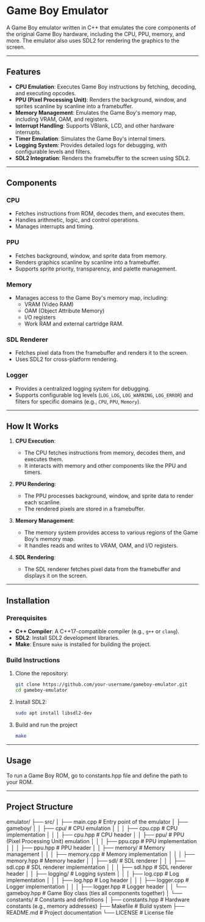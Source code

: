 # Game Boy Emulator

A Game Boy emulator written in C++ that emulates the core components of the original Game Boy hardware, including the CPU, PPU, memory, and more. The emulator also uses SDL2 for rendering the graphics to the screen.

---

## Features

- **CPU Emulation**: Executes Game Boy instructions by fetching, decoding, and executing opcodes.
- **PPU (Pixel Processing Unit)**: Renders the background, window, and sprites scanline by scanline into a framebuffer.
- **Memory Management**: Emulates the Game Boy's memory map, including VRAM, OAM, and registers.
- **Interrupt Handling**: Supports VBlank, LCD, and other hardware interrupts.
- **Timer Emulation**: Simulates the Game Boy's internal timers.
- **Logging System**: Provides detailed logs for debugging, with configurable levels and filters.
- **SDL2 Integration**: Renders the framebuffer to the screen using SDL2.

---

## Components

### **CPU**
- Fetches instructions from ROM, decodes them, and executes them.
- Handles arithmetic, logic, and control operations.
- Manages interrupts and timing.

### **PPU**
- Fetches background, window, and sprite data from memory.
- Renders graphics scanline by scanline into a framebuffer.
- Supports sprite priority, transparency, and palette management.

### **Memory**
- Manages access to the Game Boy's memory map, including:
  - VRAM (Video RAM)
  - OAM (Object Attribute Memory)
  - I/O registers
  - Work RAM and external cartridge RAM.

### **SDL Renderer**
- Fetches pixel data from the framebuffer and renders it to the screen.
- Uses SDL2 for cross-platform rendering.

### **Logger**
- Provides a centralized logging system for debugging.
- Supports configurable log levels (`LOG_LOG`, `LOG_WARNING`, `LOG_ERROR`) and filters for specific domains (e.g., `CPU`, `PPU`, `Memory`).

---

## How It Works

1. **CPU Execution**:
   - The CPU fetches instructions from memory, decodes them, and executes them.
   - It interacts with memory and other components like the PPU and timers.

2. **PPU Rendering**:
   - The PPU processes background, window, and sprite data to render each scanline.
   - The rendered pixels are stored in a framebuffer.

3. **Memory Management**:
   - The memory system provides access to various regions of the Game Boy's memory map.
   - It handles reads and writes to VRAM, OAM, and I/O registers.

4. **SDL Rendering**:
   - The SDL renderer fetches pixel data from the framebuffer and displays it on the screen.

---

## Installation

### Prerequisites
- **C++ Compiler**: A C++17-compatible compiler (e.g., `g++` or `clang`).
- **SDL2**: Install SDL2 development libraries.
- **Make**: Ensure `make` is installed for building the project.

### Build Instructions
1. Clone the repository:
   ```bash
   git clone https://github.com/your-username/gameboy-emulator.git
   cd gameboy-emulator
   

2. Install SDL2:
   ```bash
   sudo apt install libsdl2-dev 

3. Build and run the project
   ```bash
   make


---
## Usage

To run a Game Boy ROM, go to constants.hpp file and define the path to your ROM.

---

## Project Structure

emulator/
├── src/
│   ├── main.cpp          # Entry point of the emulator
│   ├── gameboy/
│   │   ├── cpu/          # CPU emulation
│   │   │   ├── cpu.cpp   # CPU implementation
│   │   │   ├── cpu.hpp   # CPU header
│   │   ├── ppu/          # PPU (Pixel Processing Unit) emulation
│   │   │   ├── ppu.cpp   # PPU implementation
│   │   │   ├── ppu.hpp   # PPU header
│   │   ├── memory/       # Memory management
│   │   │   ├── memory.cpp # Memory implementation
│   │   │   ├── memory.hpp # Memory header
│   │   ├── sdl/          # SDL renderer
│   │   │   ├── sdl.cpp   # SDL renderer implementation
│   │   │   ├── sdl.hpp   # SDL renderer header
│   │   ├── logging/      # Logging system
│   │   │   ├── log.cpp   # Log implementation
│   │   │   ├── log.hpp   # Log header
│   │   │   ├── logger.cpp # Logger implementation
│   │   │   ├── logger.hpp # Logger header
│   │   └── gameboy.hpp   # Game Boy class (ties all components together)
│   └── constants/        # Constants and definitions
│       ├── constants.hpp # Hardware constants (e.g., memory addresses)
├── Makefile              # Build system
├── README.md             # Project documentation
└── LICENSE               # License file
